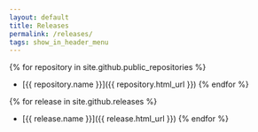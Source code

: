 ```yaml
---
layout: default
title: Releases
permalink: /releases/
tags: show_in_header_menu
---
```


{% for repository in site.github.public_repositories %}
  * [{{ repository.name }}]({{ repository.html_url }})
{% endfor %}

{% for release in site.github.releases %}
  * [{{ release.name }}]({{ release.html_url }})
{% endfor %}